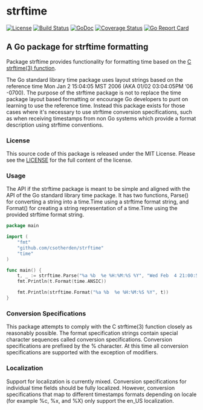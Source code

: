 # strftime
[![License](https://img.shields.io/github/license/csotherden/strftime.svg)](https://github.com/csotherden/strftime/blob/master/LICENSE)
[![Build Status](https://travis-ci.com/csotherden/strftime.svg?branch=master)](https://travis-ci.com/csotherden/strftime)
[![GoDoc](http://godoc.org/github.com/csotherden/strftime?status.svg)](http://godoc.org/github.com/csotherden/strftime)
[![Coverage Status](https://codecov.io/gh/csotherden/strftime/branch/master/graphs/badge.svg?branch=master)](https://codecov.io/gh/csotherden/strftime/)
[![Go Report Card](https://goreportcard.com/badge/github.com/csotherden/strftime)](https://goreportcard.com/report/github.com/csotherden/strftime)

## A Go package for strftime formatting

Package strftime provides functionality for formatting time based on the [C strftime(3) function](http://man7.org/linux/man-pages/man3/strftime.3.html).

The Go standard library time package uses layout strings based on the reference time Mon Jan 2 15:04:05 MST 2006
(AKA 01/02 03:04:05PM ‘06 -0700). The purpose of the strftime package is not to replace the time package layout
based formatting or encourage Go developers to punt on learning to use the reference time. Instead this package
exists for those cases where it's necessary to use strftime conversion specifications, such as when receiving
timestamps from non Go systems which provide a format description using strftime conventions.

### License

This source code of this package is released under the MIT License. Please see
the [LICENSE](https://github.com/csotherden/strftime/blob/master/LICENSE) for the full
content of the license.

### Usage

The API if the strftime package is meant to be simple and aligned with the API of the Go standard library time package. 
It has two functions, Parse() for converting a string into a time.Time using a strftime format string, and Format() for 
creating a string representation of a time.Time using the provided strftime format string.
```go
package main

import (
	"fmt"
	"github.com/csotherden/strftime"
	"time"
)

func main() {
	t, _ := strftime.Parse("%a %b  %e %H:%M:%S %Y", "Wed Feb  4 21:00:57 2009")
	fmt.Println(t.Format(time.ANSIC))

	fmt.Println(strftime.Format("%a %b  %e %H:%M:%S %Y", t))
}
```

### Conversion Specifications

This package attempts to comply with the C strftime(3) function closely as reasonably possible. The format
specification strings contain special character sequences called conversion specifications. Conversion specifications
are prefixed by the % character. At this time all conversion specifications are supported with the exception of
modifiers.

### Localization

Support for localization is currently mixed. Conversion specifications for individual time fields should be fully
localized. However, conversion specifications that map to different timestamps formats depending on locale (for
example %c, %x, and %X) only support the en_US localization.
